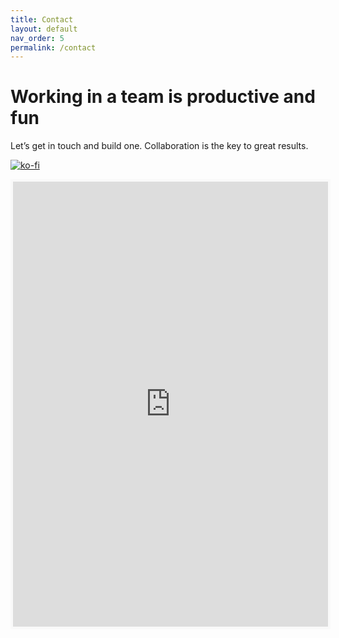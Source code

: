 ```yaml
---
title: Contact
layout: default
nav_order: 5
permalink: /contact
---
```


# Working in a team is productive and fun

Let’s get in touch and build one. Collaboration is the key to great results.


[![ko-fi](https://ko-fi.com/img/githubbutton_sm.svg)](https://ko-fi.com/X8X01E31KF)




<iframe id='kofiframe' src='https://ko-fi.com/tomasludik/?hidefeed=true&widget=true&embed=true&preview=true' style='border:none;width:100%;padding:4px;background:#f9f9f9;' height='712' title='tomasludik'></iframe>